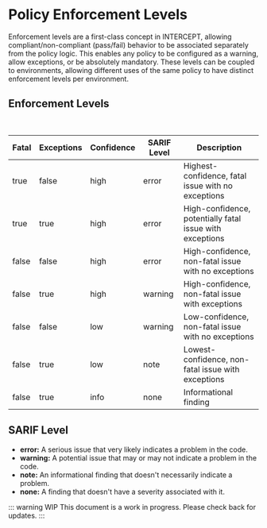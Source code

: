 

# Policy Enforcement Levels



Enforcement levels are a first-class concept in INTERCEPT, allowing compliant/non-compliant (pass/fail) behavior to be associated separately from the policy logic. This enables any policy to be configured as a warning, allow exceptions, or be absolutely mandatory. These levels can be coupled to environments, allowing different uses of the same policy to have distinct enforcement levels per environment.

## Enforcement Levels

<br>

| Fatal | Exceptions | Confidence | SARIF Level | Description |
|-------|------------|------------|-------------|-------------|
| true  | false      | high       | error       | Highest-confidence, fatal issue with no exceptions |
| true  | true       | high       | error       | High-confidence, potentially fatal issue with exceptions |
| false | false      | high       | error       | High-confidence, non-fatal issue with no exceptions |
| false | true       | high       | warning     | High-confidence, non-fatal issue with exceptions |
| false | false      | low        | warning     | Low-confidence, non-fatal issue with no exceptions |
| false | true       | low        | note        | Lowest-confidence, non-fatal issue with exceptions |
| false | true       | info       | none        | Informational finding |



## SARIF Level


- **error:** A serious issue that very likely indicates a problem in the code.
- **warning:** A potential issue that may or may not indicate a problem in the code.
- **note:** An informational finding that doesn't necessarily indicate a problem.
- **none:** A finding that doesn't have a severity associated with it.

::: warning WIP
This document is a work in progress. Please check back for updates.
:::
